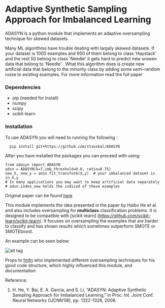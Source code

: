 # Adaptive Synthetic Sampling Approach for Imbalanced Learning 

ADASYN is a python module that implements an adaptive oversampling technique for skewed datasets.

Many ML algorithms have trouble dealing with largely skewed datasets. If your dataset is 1000 examples and 950 of them belong to class 'Haystack' and the rest 50 belong to class 'Needle' it gets hard to predict new unseen data that belong to 'Needle' . What this algorithm does is create new artificial data that belong to the minority class by adding some semi-random noise to existing examples. For more information read the full paper

### Dependencies
* pip (needed for install)
* numpy
* scipy
* scikit-learn


### Installation

To use ADASYN you will need to  running the following :


 ```
   pip install git+https://github.com/stavskal/ADASYN    
```

After you have installed the packages you can proceed with using:

    from adasyn import ADASYN
    adsn = ADASYN(k=7,imb_threshold=0.6, ratio=0.75)
    new_X, new_y = adsn.fit_transform(X,y)  # your imbalanced dataset is in X,y
    # In many applications you may want to keep artificial data separately
    # adsn.index_new holds the indiced of these examples
    

    
    
    
Original paper can be found [here](http://ieeexplore.ieee.org/xpl/login.jsp?tp=&arnumber=4633969&url=http://ieeexplore.ieee.org/xpls/abs_all.jsp%3Farnumber%3D4633969) 

This module implements the idea presented in the paper by Haibo He et al. and also includes oversampling for **multiclass** classification problems. It is designed to be compatible with [scikit-learn] (https://github.com/scikit-learn/scikit-learn). It focuses on oversampling the examples that are harder to classify and has shown results which sometimes outperform SMOTE or SMOTEboost.

An example can be seen below:

![alt tag](https://github.com/stavskal/ADASYN/blob/master/sample.jpg)


Props to [fmfn](https://github.com/fmfn) who implemented different oversampling techniques for his good code structure, which highly influenced this module, and documentation


Reference:

1. H. He, Y. Bai, E. A. Garcia, and S. Li, “ADASYN: Adaptive Synthetic Sampling Approach for Imbalanced Learning,” in Proc. Int. Joint Conf. Neural Networks (IJCNN’08), pp. 1322-1328, 2008.
